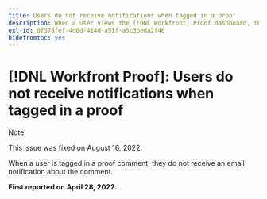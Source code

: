 ```yaml
---
title: Users do not receive notifications when tagged in a proof
description: When a user views the [!DNL Workfront] Proof dashboard, the [!UICONTROL Proofs to manage] and [!UICONTROL Proofs awaiting decision reports] show 0 reports in the various categories (total, on time, etc.).
exl-id: 0f378fef-4d0d-414d-a51f-a5c3beda2f46
hidefromtoc: yes
---
```

# [!DNL Workfront Proof]: Users do not receive notifications when tagged in a proof

>[!NOTE]
>
>This issue was fixed on August 16, 2022.

When a user is tagged in a proof comment, they do not receive an email notification about the comment.

**First reported on April 28, 2022.**
